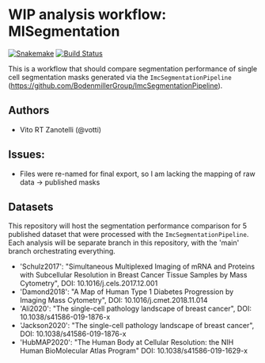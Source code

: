 # WIP analysis workflow: MISegmentation

[![Snakemake](https://img.shields.io/badge/snakemake-≥5.7.0-brightgreen.svg)](https://snakemake.bitbucket.io)
[![Build Status](https://travis-ci.org/snakemake-workflows/misegmentation.svg?branch=master)](https://travis-ci.org/snakemake-workflows/misegmentation)

This is a workflow that should compare segmentation performance of single cell segmentation masks generated via the `ImcSegmentationPipeline` (https://github.com/BodenmillerGroup/ImcSegmentationPipeline).

## Authors

* Vito RT Zanotelli (@votti)

## Issues:
- Files were re-named for final export, so I am lacking the mapping
    of raw data -> published masks

## Datasets

This repository will host the segmentation performance comparison for 5 published dataset that were processed with the `ImcSegmentationPipeline`. Each analysis
will be separate branch in this repository, with the 'main' branch orchestrating everything.

- 'Schulz2017': "Simultaneous Multiplexed Imaging of mRNA and Proteins with Subcellular Resolution in Breast Cancer Tissue Samples by Mass Cytometry", DOI: 10.1016/j.cels.2017.12.001
- 'Damond2018': "A Map of Human Type 1 Diabetes Progression by Imaging Mass Cytometry", DOI: 10.1016/j.cmet.2018.11.014
- 'Ali2020': "The single-cell pathology landscape of breast cancer", DOI: 10.1038/s41586-019-1876-x
- 'Jackson2020': "The single-cell pathology landscape of breast cancer", DOI: 10.1038/s41586-019-1876-x
- 'HubMAP2020': "The Human Body at Cellular Resolution: the NIH Human BioMolecular Atlas Program" DOI: 10.1038/s41586-019-1629-x
